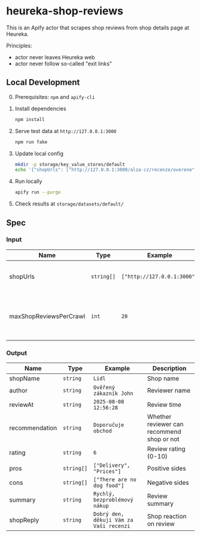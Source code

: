# heureka-shop-reviews

This is an Apify actor that scrapes shop reviews from shop details page at Heureka.

Principles:

- actor never leaves Heureka web
- actor never follow so-called "exit links"

## Local Development

0. Prerequisites: `npm` and `apify-cli`

1. Install dependencies

    ```bash
    npm install
    ```

2. Serve test data at `http://127.0.0.1:3000`

    ```bash
    npm run fake
    ```

3. Update local config

    ```bash
    mkdir -p storage/key_value_stores/default
    echo '{"shopUrls": ["http://127.0.0.1:3000/alza-cz/recenze/overene","http://127.0.0.1:3000/notino-cz/recenze/overene"],"maxShopReviewsPerCrawl": 20}' > storage/key_value_stores/default/INPUT.json
    ```

4. Run locally

    ```bash
    apify run --purge
    ```

5. Check results at `storage/datasets/default/`

## Spec

### Input

| Name                   | Type       | Example                     | Description                                         |
| ---------------------- | ---------- | --------------------------- | --------------------------------------------------- |
| shopUrls               | `string[]` | `["http://127.0.0.1:3000"]` | Shop details pages at Heureka                       |
| maxShopReviewsPerCrawl | `int`      | `20`                        | Maximum number of reviews that Actor should collect |

### Output

| Name           | Type       | Example                                 | Description                                |
| -------------- | ---------- | --------------------------------------- | ------------------------------------------ |
| shopName       | `string`   | `Lidl`                                  | Shop name                                  |
| author         | `string`   | `Ověřený zákazník John`                 | Reviewer name                              |
| reviewAt       | `string`   | `2025-08-08 12:56:28`                   | Review time                                |
| recommendation | `string`   | `Doporučuje obchod`                     | Whether reviewer can recommend shop or not |
| rating         | `string`   | `6`                                     | Review rating (0-10)                       |
| pros           | `string[]` | `["Delivery", "Prices"]`                | Positive sides                             |
| cons           | `string[]` | `["There are no dog food"]`             | Negative sides                             |
| summary        | `string`   | `Rychlý, bezproblémový nákup`           | Review summary                             |
| shopReply      | `string`   | `Dobrý den, děkuji Vám za Vaši recenzi` | Shop reaction on review                    |
